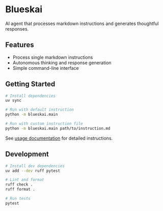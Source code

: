 # Blueskai

AI agent that processes markdown instructions and generates thoughtful responses.

## Features

- Process single markdown instructions
- Autonomous thinking and response generation
- Simple command-line interface

## Getting Started

```bash
# Install dependencies
uv sync

# Run with default instruction
python -m blueskai.main

# Run with custom instruction file
python -m blueskai.main path/to/instruction.md
```

See [usage documentation](docs/usage.md) for detailed instructions.

## Development

```bash
# Install dev dependencies
uv add --dev ruff pytest

# Lint and format
ruff check .
ruff format .

# Run tests
pytest
```